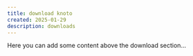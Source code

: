 ```yaml
---
title: download knoto
created: 2025-01-29
description: downloads
---
```


Here you can add some content above the download section...
